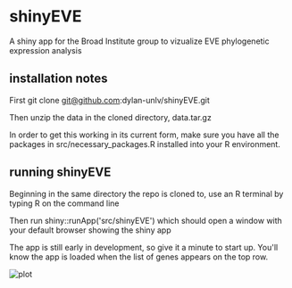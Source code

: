 # shinyEVE
A shiny app for the Broad Institute group to vizualize EVE phylogenetic expression analysis


## installation notes
First git clone git@github.com:dylan-unlv/shinyEVE.git

Then unzip the data in the cloned directory, data.tar.gz

In order to get this working in its current form, make sure you have all the packages in src/necessary_packages.R installed into your R environment.

## running shinyEVE
Beginning in the same directory the repo is cloned to, use an R terminal by typing R on the command line

Then run shiny::runApp('src/shinyEVE') which should open a window with your default browser showing the shiny app

The app is still early in development, so give it a minute to start up. You'll know the app is loaded when the list of genes appears on the top row.

![plot](/images/test_image.png')
